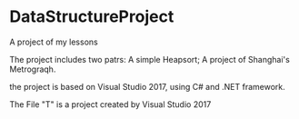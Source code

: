 # DataStructureProject
A project of my lessons

The project includes two patrs:
A simple Heapsort;
A project of Shanghai's Metrograqh.

the project is based on Visual Studio 2017, using C# and .NET framework.

The File "T" is a project created by Visual Studio 2017

